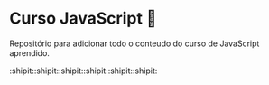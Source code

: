 
# Curso JavaScript :pencil:

Repositório para adicionar todo o conteudo do curso de JavaScript aprendido.

:shipit::shipit::shipit::shipit::shipit::shipit:
